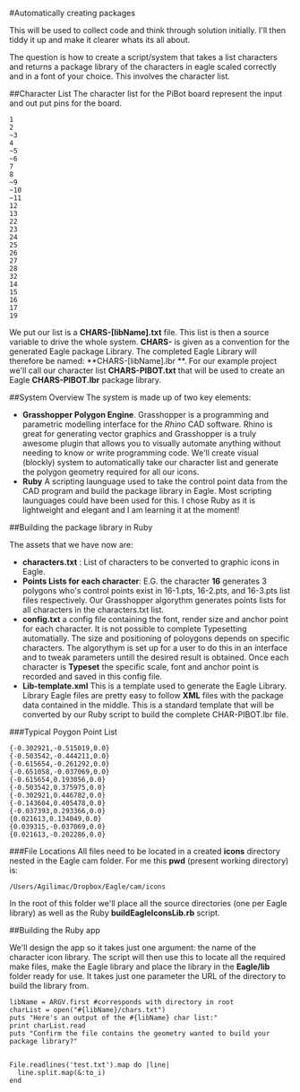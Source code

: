 #Automatically creating packages

This will be used to collect code and think through solution initially. I'll then tiddy it up and make it clearer whats its all about.  

The question is how to create a script/system that takes a list characters and returns a package library of the characters in eagle scaled correctly and in a font of your choice.  This involves the character list.

##Character List 
The character list for the PiBot board represent the input and out put pins for the board.
```
1
2
~3
4
~5
~6
7
8
~9
~10
~11
12
13
22
23
24
25
26
27
28
32
14
15
16
17
19
```

We put our list is a **CHARS-[libName].txt** file.  This list is then a source variable to drive the whole system. **CHARS-** is given as a convention for the generated Eagle package Library.  The completed Eagle Library will therefore be named: **CHARS-[libName].lbr **.  For our example project we'll call our character list **CHARS-PIBOT.txt** that will be used to create an Eagle **CHARS-PIBOT.lbr** package library. 

##System Overview
The system is made up of two key elements:
- **Grasshopper Polygon Engine**.  Grasshopper is a programming and parametric modelling interface for the *Rhino* CAD software. Rhino is great for generating vector graphics and Grasshopper is a truly awesome plugin that allows you to visually automate anything without needing to know or write programming code.  We'll create visual (blockly) system to automatically take our character list and generate the polygon geometry required for all our icons.  
- **Ruby** A scripting launguage used to take the control point data from the CAD program and build the package library in Eagle.  Most scripting launguages could have been used for this.  I chose Ruby as it is lightweight and elegant and I am learning it at the moment!


##Building the package library in Ruby 

The assets that we have now are:
- **characters.txt** : List of characters to be converted to graphic icons in Eagle.   
- **Points Lists for each character**: E.G. the character **16** generates 3 polygons who's control points exist in 16-1.pts, 16-2.pts, and 16-3.pts list files respectively. Our Grasshopper algorythm generates points lists for all characters in the characters.txt list.
- **config.txt** a config file containing the font, render size and anchor point for each character. It is not possible to complete Typesetting automatially.  The size and positioning of poloygons depends on specific characters.  The algorythym is set up for a user to do this in an interface and to tweak parameters untill the desired result is obtained. Once each character is **Typeset** the specific scale, font and anchor point is recorded and saved in this config file.  
- **Lib-template.xml** This is a template used to generate the Eagle Library. Library Eagle files are pretty easy to follow **XML** files with the package data contained in the middle. This is a standard template that will be converted by our Ruby script to build the complete CHAR-PIBOT.lbr file.

###Typical Poygon Point List

```
{-0.302921,-0.515019,0.0}
{-0.503542,-0.444211,0.0}
{-0.615654,-0.261292,0.0}
{-0.651058,-0.037069,0.0}
{-0.615654,0.193056,0.0}
{-0.503542,0.375975,0.0}
{-0.302921,0.446782,0.0}
{-0.143604,0.405478,0.0}
{-0.037393,0.293366,0.0}
{0.021613,0.134049,0.0}
{0.039315,-0.037069,0.0}
{0.021613,-0.202286,0.0}
```

###File Locations
All files need to be located in a created **icons** directory nested in the Eagle cam folder. For me this **pwd** (present working directory) is:
```
/Users/Agilimac/Dropbox/Eagle/cam/icons
```
In the root of this folder we'll place all the source directories (one per Eagle library) as well as the Ruby **buildEagleIconsLib.rb** script. 

##Building the Ruby app

We'll design the app so it takes just one argument: the name of the character icon library. The script will then use this to locate all the required make files, make the Eagle library and place the library in the **Eagle/lib** folder ready for use.   It takes just one parameter the URL of the directory to build the library from.


```
libName = ARGV.first #corresponds with directory in root
charList = open("#{libName}/chars.txt")
puts "Here's an output of the #{libName} char list:"
print charList.read
puts "Confirm the file contains the geometry wanted to build your package library?"


File.readlines('test.txt').map do |line|
  line.split.map(&:to_i)
end
```
